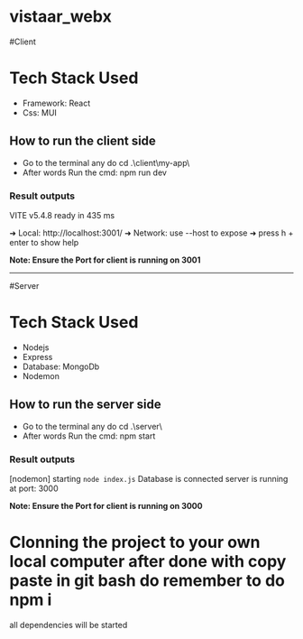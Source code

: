# vistaar_webx
#Client 
<h1>Tech Stack Used</h1>
<ul>
  <li>Framework: React</li>
  <li>Css: MUI</li>
</ul>

<h2>How to run the client side</h2>
<ul>
  <li>Go to the terminal any do cd .\client\my-app\</li>
  <li>After words Run the cmd: npm run dev</li>
</ul>

<h3>Result outputs</h3>

  VITE v5.4.8  ready in 435 ms

  ➜  Local:   http://localhost:3001/
  ➜  Network: use --host to expose
  ➜  press h + enter to show help

<b>Note: Ensure the Port for client is running on 3001</b>

<hr/>
#Server
<h1>Tech Stack Used</h1>
<ul>
  <li>Nodejs</li>
  <li>Express</li>
  <li>Database: MongoDb</li>
  <li>Nodemon</li>
</ul>

<h2>How to run the server side</h2>
<ul>
  <li>Go to the terminal any do cd .\server\</li>
  <li>After words Run the cmd: npm start</li>
</ul>

<h3>Result outputs</h3>


[nodemon] starting `node index.js`
Database is connected
server is running at port: 3000 

<b>Note: Ensure the Port for client is running on 3000</b>

<h1>Clonning the project to your own local computer after done with copy paste in git bash do remember to do npm i </h1>
all dependencies will be started
